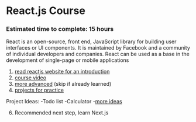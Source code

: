 # React.js Course
### Estimated time to complete: 15 hours

React is an open-source, front end, JavaScript library for building user interfaces or UI components. It is maintained by Facebook and a community of individual developers and companies. 
React can be used as a base in the development of single-page or mobile applications

1. [read reactjs website for an introduction](https://reactjs.org/)
2. [course video](https://www.youtube.com/watch?v=DLX62G4lc44)
3. [more advanced](https://www.youtube.com/watch?v=4UZrsTqkcW4) (skip if already learned)
4. [projects for practice](https://www.youtube.com/watch?v=a_7Z7C_JCyo)

Project Ideas: 
-Todo list
-Calculator
-[more ideas](https://www.google.com/url?sa=t&rct=j&q=&esrc=s&source=web&cd=&cad=rja&uact=8&ved=2ahUKEwjP0bThmdvvAhWQQs0KHfQ8BfQQFjAAegQIChAD&url=https%3A%2F%2Fgithub.com%2Fflorinpop17%2Fapp-ideas&usg=AOvVaw17nA5Gb37zy_jKve8yPa6N)

6. Recommended next step, learn Next.js
